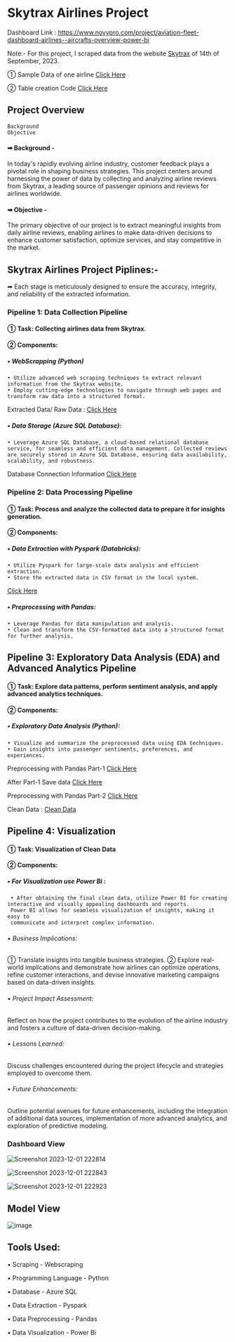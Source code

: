# Skytrax Airlines Project

Dashboard Link : https://www.novypro.com/project/aviation-fleet-dashboard-airlines--aircrafts-overview-power-bi

Note:- For this project, I scraped data from the website [Skytrax](https://www.airlinequality.com/review-pages/latest-airline-reviews/) of 14th of September, 2023.

① Sample Data of one airline [Click Here](https://github.com/Saquibtechlotraining/Skytrax_Airlines_Project/blob/main/Skytrax_Project/sample.xlsx)

② Table creation Code [Click Here](https://github.com/Saquibtechlotraining/Skytrax_Airlines_Project/blob/main/Skytrax_Project/table.py)

## Project Overview 
    Background 
    Objective 

#### ➡ Background -
In today's rapidly evolving airline industry, customer feedback plays a pivotal role in shaping business strategies. This project centers around harnessing the power of data by collecting and analyzing 
airline reviews from Skytrax, a leading source of passenger opinions and reviews for airlines worldwide.

#### ➡ Objective -
The primary objective of our project is to extract meaningful insights from daily airline reviews, enabling airlines to make data-driven decisions to enhance customer satisfaction, optimize services, and stay competitive in the market.

## Skytrax Airlines Project Piplines:-
➡ Each stage is meticulously designed to ensure the accuracy, integrity, and reliability of the extracted information.
### Pipeline 1: Data Collection Pipeline
#### ① Task: Collecting airlines data from Skytrax.
#### ② Components:
##### • WebScrapping (Python)
    • Utilize advanced web scraping techniques to extract relevant information from the Skytrax website.
    • Employ cutting-edge technologies to navigate through web pages and transform raw data into a structured format.
Extracted Data/ Raw Data : [Click Here](https://github.com/Saquibtechlotraining/Skytrax_Airlines_Project/blob/main/Skytrax_All_Airlines_Reviews_data.csv)
    
##### • Data Storage (Azure SQL Database):
    • Leverage Azure SQL Database, a cloud-based relational database service, for seamless and efficient data management. Collected reviews are securely stored in Azure SQL Database, ensuring data availability, 
    scalability, and robustness.
Database Connection Information [Click Here](https://github.com/Saquibtechlotraining/Skytrax_Airlines_Project/blob/main/My%20Azure%20resource_group_admin_%26password.txt)

### Pipeline 2: Data Processing Pipeline
#### ① Task: Process and analyze the collected data to prepare it for insights generation.
#### ② Components:
##### • Data Extraction with Pyspark (Databricks):
    • Utilize Pyspark for large-scale data analysis and efficient extraction.
    • Store the extracted data in CSV format in the local system.
[Click Here](https://github.com/Saquibtechlotraining/Skytrax_Airlines_Project/tree/main/Screenshot_Load_data_in_Pyspark)

##### • Preprocessing with Pandas:
    • Leverage Pandas for data manipulation and analysis.
    • Clean and transform the CSV-formatted data into a structured format for further analysis.

## Pipeline 3: Exploratory Data Analysis (EDA) and Advanced Analytics Pipeline
#### ① Task: Explore data patterns, perform sentiment analysis, and apply advanced analytics techniques.
#### ② Components:
##### • Exploratory Data Analysis (Python):
    • Visualize and summarize the preprocessed data using EDA techniques.
    • Gain insights into passenger sentiments, preferences, and experiences.
 Preprocessing with Pandas Part-1 [Click Here](https://github.com/Saquibtechlotraining/Skytrax_Airlines_Project/blob/main/Skytrax_Project/SkytraxProject_Part-1.ipynb)
 
 After Part-1 Save data [Click Here](https://github.com/Saquibtechlotraining/Skytrax_Airlines_Project/blob/main/Skytrax_Project/Skytrax_Airlines_Reviews.csv)
 
 Preprocessing with Pandas Part-2 [Click Here](https://github.com/Saquibtechlotraining/Skytrax_Airlines_Project/blob/main/Skytrax_Project/SkytraxProject_Part-2.ipynb)

 Clean Data : [Clean Data](https://github.com/Saquibtechlotraining/Skytrax_Airlines_Project/blob/main/Skytrax_Project/Clean_Data/clean_skytrax_data.csv)

## Pipeline 4: Visualization
#### ① Task: Visualization of Clean Data 
#### ② Components:
##### • For Visualization use Power Bi :
     • After obtaining the final clean data, utilize Power BI for creating interactive and visually appealing dashboards and reports.
     Power BI allows for seamless visualization of insights, making it easy to 
     communicate and interpret complex information.

###### • Business Implications:
① Translate insights into tangible business strategies.
② Explore real-world implications and demonstrate how airlines can optimize operations, refine customer interactions, and devise innovative marketing campaigns based on data-driven insights.
    
###### • Project Impact Assessment:
Reflect on how the project contributes to the evolution of the airline industry and fosters a culture of data-driven decision-making.
    
###### • Lessons Learned:
Discuss challenges encountered during the project lifecycle and strategies employed to overcome them.
    
###### • Future Enhancements:
Outline potential avenues for future enhancements, including the integration of additional data sources, implementation of more advanced analytics, and exploration of predictive modeling.


### Dashboard View
![Screenshot 2023-12-01 222814](https://github.com/Saquibtechlotraining/image-added-readme/assets/91885135/9b3b3b86-a638-4e28-bb4f-4f989a01da5c)

![Screenshot 2023-12-01 222843](https://github.com/Saquibtechlotraining/image-added-readme/assets/91885135/59d9b151-0a68-4d9d-ac63-6e7cce4c5f93)

![Screenshot 2023-12-01 222923](https://github.com/Saquibtechlotraining/image-added-readme/assets/91885135/1e48c78a-6657-4bb6-b001-9dff8aa66492)


 ## Model View
![image](https://github.com/Saquibtechlotraining/image-added-readme/assets/91885135/4babd2c6-9d31-49bb-ad86-711562e7bf18)

## Tools Used:
• Scraping - Webscraping

• Programming Language - Python 

• Database - Azure SQL

• Data Extraction - Pyspark

• Data Preprocessing - Pandas

• Data Visualization - Power Bi


